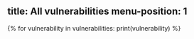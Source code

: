 
title: All vulnerabilities
menu-position: 1
---

{%
for vulnerability in vulnerabilities:
	print(vulnerability)
%}
